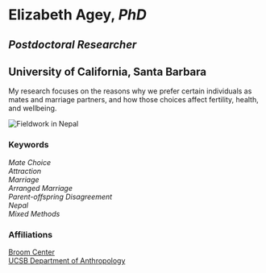 # Elizabeth Agey, _PhD_
## _Postdoctoral Researcher_
## University of California, Santa Barbara

My research focuses on the reasons why we prefer certain individuals as mates and marriage partners, and how those choices affect fertility, health, and wellbeing. 

![Fieldwork in Nepal](/images/lizagey.jpg)

### Keywords  
_Mate Choice_  
_Attraction_  
_Marriage_  
_Arranged Marriage_  
_Parent-offspring Disagreement_  
_Nepal_  
_Mixed Methods_  



### Affiliations

[Broom Center](https://broomcenter.ucsb.edu/people/elizabeth-agey)  
[UCSB Department of Anthropology](https://anth.ucsb.edu/people/elizabeth-agey)
